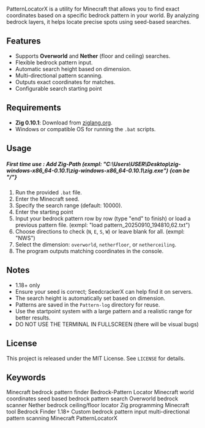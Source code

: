 PatternLocatorX is a utility for Minecraft that allows you to find exact coordinates based on a specific bedrock pattern in your world. By analyzing bedrock layers, it helps locate precise spots using seed-based searches.

## Features
- Supports **Overworld** and **Nether** (floor and ceiling) searches.
- Flexible bedrock pattern input.
- Automatic search height based on dimension.
- Multi-directional pattern scanning.
- Outputs exact coordinates for matches.
- Configurable search starting point

## Requirements
- **Zig 0.10.1**: Download from [ziglang.org](https://ziglang.org/download/).
- Windows or compatible OS for running the `.bat` scripts.

## Usage
  ##### First time use : Add Zig-Path (exmpl: "C:\Users\USER\Desktop\zig-windows-x86_64-0.10.1\zig-windows-x86_64-0.10.1\zig.exe") {can be "/"}
  
1. Run the provided `.bat` file.
2. Enter the Minecraft seed.
3. Specify the search range (default: 10000).
4. Enter the starting point
5. Input your bedrock pattern row by row (type "end" to finish) or load a previous pattern file. (exmpl: "load pattern_20250910_194810,62.txt")
6. Choose directions to check (`N`, `E`, `S`, `W`) or leave blank for all. (exmpl: "NWS")
7. Select the dimension: `overworld`, `netherfloor`, or `netherceiling`.
8. The program outputs matching coordinates in the console.

## Notes
- 1.18+ only
- Ensure your seed is correct; SeedcrackerX can help find it on servers.
- The search height is automatically set based on dimension.
- Patterns are saved in the `Pattern-log` directory for reuse.
- Use the startpoint system with a large pattern and a realistic range for better results.
- DO NOT USE THE TERMINAL IN FULLSCREEN (there will be visual bugs) 

## License
This project is released under the MIT License. See `LICENSE` for details.

## Keywords
Minecraft bedrock pattern finder
Bedrock-Pattern Locator
Minecraft world coordinates
seed based bedrock pattern search
Overworld bedrock scanner
Nether bedrock ceiling/floor locator
Zig programming Minecraft tool
Bedrock Finder 1.18+
Custom bedrock pattern input
multi-directional pattern scanning Minecraft
PatternLocatorX
